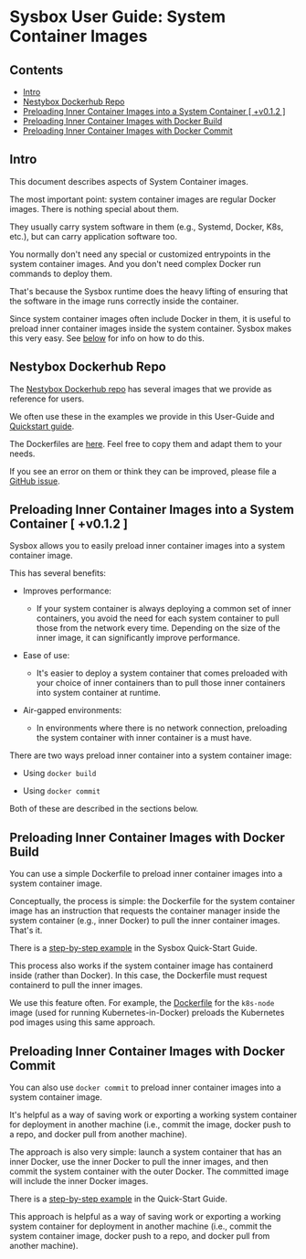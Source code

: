 # Sysbox User Guide: System Container Images

## Contents

-   [Intro](#intro)
-   [Nestybox Dockerhub Repo](#nestybox-dockerhub-repo)
-   [Preloading Inner Container Images into a System Container \[ +v0.1.2 \]](#preloading-inner-container-images-into-a-system-container--v012-)
-   [Preloading Inner Container Images with Docker Build](#preloading-inner-container-images-with-docker-build)
-   [Preloading Inner Container Images with Docker Commit](#preloading-inner-container-images-with-docker-commit)

## Intro

This document describes aspects of System Container images.

The most important point: system container images are regular Docker
images. There is nothing special about them.

They usually carry system software in them (e.g., Systemd, Docker, K8s, etc.), but
can carry application software too.

You normally don't need any special or customized entrypoints in the system
container images. And you don't need complex Docker run commands to deploy them.

That's because the Sysbox runtime does the heavy lifting of ensuring that the
software in the image runs correctly inside the container.

Since system container images often include Docker in them, it is useful
to preload inner container images inside the system container. Sysbox makes this
very easy. See [below](#preloading-inner-container-images-into-a-system-container--v012-) for info on
how to do this.

## Nestybox Dockerhub Repo

The [Nestybox Dockerhub repo](https://hub.docker.com/u/nestybox) has several images that
we provide as reference for users.

We often use these in the examples we provide in this User-Guide and [Quickstart guide](../quickstart/README.md).

The Dockerfiles are [here](https://github.com/nestybox/dockerfiles). Feel free to copy them and adapt them to
your needs.

If you see an error on them or think they can be improved, please file a [GitHub issue](../../CONTRIBUTING.md).

## Preloading Inner Container Images into a System Container \[ +v0.1.2 ]

Sysbox allows you to easily preload inner container images into a system container image.

This has several benefits:

-   Improves performance:

    -   If your system container is always deploying a common set of inner
        containers, you avoid the need for each system container to pull those from
        the network every time. Depending on the size of the inner image, it can
        significantly improve performance.

-   Ease of use:

    -   It's easier to deploy a system container that comes preloaded with your choice
        of inner containers than to pull those inner containers into system container
        at runtime.

-   Air-gapped environments:

    -   In environments where there is no network connection, preloading the system
        container with inner container is a must have.

There are two ways preload inner container into a system container image:

-   Using `docker build`

-   Using `docker commit`

Both of these are described in the sections below.

## Preloading Inner Container Images with Docker Build

You can use a simple Dockerfile to preload inner container images into a system
container image.

Conceptually, the process is simple: the Dockerfile for the system container
image has an instruction that requests the container manager inside the system
container (e.g., inner Docker) to pull the inner container images. That's it.

There is a [step-by-step example](../quickstart/images.md#building-a-system-container-that-includes-inner-container-images)
in the Sysbox Quick-Start Guide.

This process also works if the system container image has containerd inside
(rather than Docker). In this case, the Dockerfile must request containerd
to pull the inner images.

We use this feature often. For example, the [Dockerfile](https://github.com/nestybox/dockerfiles/blob/main/k8s-node/Dockerfile)
for the `k8s-node` image (used for running Kubernetes-in-Docker) preloads the Kubernetes pod images using
this same approach.

## Preloading Inner Container Images with Docker Commit

You can also use `docker commit` to preload inner container images into
a system container image.

It's helpful as a way of saving work or exporting a working system container for
deployment in another machine (i.e., commit the image, docker push to a repo,
and docker pull from another machine).

The approach is also very simple: launch a system container that has an inner
Docker, use the inner Docker to pull the inner images, and then commit the
system container with the outer Docker. The committed image will include
the inner Docker images.

There is a [step-by-step example](../quickstart/images.md#committing-a-system-container-that-includes-inner-container-images)
in the Quick-Start Guide.

This approach is helpful as a way of saving work or exporting a working system
container for deployment in another machine (i.e., commit the system container
image, docker push to a repo, and docker pull from another machine).
